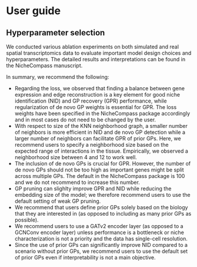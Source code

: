 # User guide

## Hyperparameter selection

We conducted various ablation experiments on both simulated and real spatial transcriptomics data to evaluate important model design choices and hyperparameters. The detailed results and interpretations can be found in the NicheCompass manuscript.

In summary, we recommend the following:
- Regarding the loss, we observed that finding a balance between gene expression and edge reconstruction is a key element for good niche identification (NID) and GP recovery (GPR) performance, while regularization of de novo GP weights is essential for GPR. The loss weights have been specified in the NicheCompass package accordingly and in most cases do not need to be changed by the user.
- With respect to size of the KNN neighborhood graph, a smaller number of neighbors is more efficient in NID and de novo GP detection while a larger number of neighbors can facilitate GPR of prior GPs. Here, we recommend users to specify a neighborhood size based on the expected range of interactions in the tissue. Empirically, we observed a neighborhood size between 4 and 12 to work well. 
- The inclusion of de novo GPs is crucial for GPR. However, the number of de novo GPs should not be too high as important genes might be split across multiple GPs. The default in the NicheCompass package is 100 and we do not recommend to increase this number.
- GP pruning can slighlty improve GPR and NID while reducing the embedding size of the model; we therefore recommend users to use the default setting of weak GP pruning.
- We recommend that users define prior GPs solely based on the biology that they are interested in (as opposed to including as many prior GPs as possible).
- We recommend users to use a GATv2 encoder layer (as opposed to a GCNConv encoder layer) unless performance is a bottleneck or niche characterization is not a priority and the data has single-cell resolution. 
- Since the use of prior GPs can significantly improve NID compared to a scenario without prior GPs, we recommend users to use the default set of prior GPs even if interpretability is not a main objective.